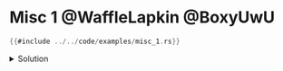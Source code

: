 # Misc 1 @WaffleLapkin @BoxyUwU

```rust
{{#include ../../code/examples/misc_1.rs}}
```

<details>
<summary>Solution</summary>

```
{{#include ../../code/examples/stderr/misc_1.stderr}}
```

As the error says, there is a given order function qualifiers must go in.

</details>
